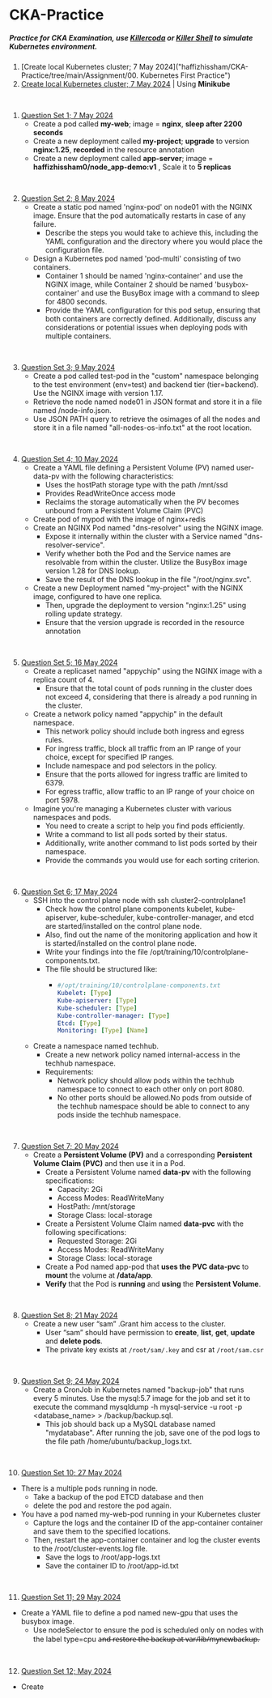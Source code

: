 # CKA-Practice
##### Practice for CKA Examination, use [Killercoda](https://killercoda.com/) or [Killer Shell](https://killer.sh/) to simulate Kubernetes environment. 

1. [Create local Kubernetes cluster; 7 May 2024]("haffizhissham/CKA-Practice/tree/main/Assignment/00. Kubernetes First Practice")
2. [Create local Kubernetes cluster; 7 May 2024](https://github.com/haffizhissham/CKA-Practice/tree/main/0.%20Kubernetes%20First%20Practice) | Using **Minikube**

<br>

1. [Question Set 1; 7 May 2024](https://github.com/haffizhissham/CKA-Practice/tree/main/1.%20Kubernetes%20Test%20Questions%20%E2%80%93%201)
    *   Create a pod called **my-web**; image = **nginx**, **sleep after 2200 seconds**
    *   Create a new deployment called **my-project**; **upgrade** to version **nginx:1.25**, **recorded** in the resource annotation
    *   Create a new deployment called **app-server**; image = **haffizhissham0/node_app-demo:v1** , Scale it to **5 replicas**

<br>

2. [Question Set 2; 8 May 2024](https://github.com/haffizhissham/CKA-Practice/tree/main/2.%20Kubernetes%20Test%20Questions%20%E2%80%93%202)
   * Create a static pod named 'nginx-pod' on node01 with the NGINX image. 
Ensure that the pod automatically restarts in case of any failure. 
        * Describe the steps you would take to achieve this, including the YAML configuration and the directory where you would place the configuration file.
   * Design a Kubernetes pod named 'pod-multi' consisting of two containers.
        * Container 1 should be named 'nginx-container' and use the NGINX image, while Container 2 should be named 'busybox-container' and use the BusyBox image with a command to sleep for 4800 seconds. 
        * Provide the YAML configuration for this pod setup, ensuring that both containers are correctly defined. Additionally, discuss any considerations or potential issues when deploying pods with multiple containers.

<br>

3. [Question Set 3; 9 May 2024](https://github.com/haffizhissham/CKA-Practice/tree/main/3.%20Kubernetes%20Test%20Questions%20%E2%80%93%203)
   * Create a pod called test-pod in the "custom" namespace belonging to the test environment (env=test) and backend tier (tier=backend). Use the NGINX image with version 1.17.
   * Retrieve the node named node01 in JSON format and store it in a file named /node-info.json. 
   * Use JSON PATH query to retrieve the osimages of all the nodes and store it in a file named "all-nodes-os-info.txt" at the root location.

<br>

4. [Question Set 4; 10 May 2024](https://github.com/haffizhissham/CKA-Practice/tree/main/4.%20Kubernetes%20Test%20Questions%20%E2%80%93%204)
   * Create a YAML file defining a Persistent Volume (PV) named user-data-pv with the following characteristics:
     * Uses the hostPath storage type with the path /mnt/ssd
     * Provides ReadWriteOnce access mode
     * Reclaims the storage automatically when the PV becomes unbound from a Persistent Volume Claim (PVC)
   * Create pod of mypod with the image of nginx+redis
   * Create an NGINX Pod named "dns-resolver" using the NGINX image. 
     * Expose it internally within the cluster with a Service named "dns-resolver-service". 
     * Verify whether both the Pod and the Service names are resolvable from within the cluster. Utilize the BusyBox image version 1.28 for DNS lookup. 
     * Save the result of the DNS lookup in the file "/root/nginx.svc".
   * Create a new Deployment named "my-project" with the NGINX image, configured to have one replica. 
     * Then, upgrade the deployment to version "nginx:1.25" using rolling update strategy. 
     * Ensure that the version upgrade is recorded in the resource annotation

<br>

5. [Question Set 5; 16 May 2024](https://github.com/haffizhissham/CKA-Practice/tree/main/5.%20Kubernetes%20Test%20Questions%20%E2%80%93%205)
   * Create a replicaset named "appychip" using the NGINX image with a replica count of 4. 
     * Ensure that the total count of pods running in the cluster does not exceed 4, considering that there is already a pod running in the cluster.
   * Create a network policy named "appychip" in the default namespace.
     * This network policy should include both ingress and egress rules.
     * For ingress traffic, block all traffic from an IP range of your choice, except for specified IP ranges. 
     * Include namespace and pod selectors in the policy. 
     * Ensure that the ports allowed for ingress traffic are limited to 6379.
     * For egress traffic, allow traffic to an IP range of your choice on port 5978.
   * Imagine you're managing a Kubernetes cluster with various namespaces and pods. 
     * You need to create a script to help you find pods efficiently. 
     * Write a command to list all pods sorted by their status. 
     * Additionally, write another command to list pods sorted by their namespace. 
     * Provide the commands you would use for each sorting criterion.

<br>

6. [Question Set 6; 17 May 2024](https://github.com/haffizhissham/CKA-Practice/tree/main/6.%20Kubernetes%20Test%20Questions%20%E2%80%93%206)
   * SSH into the control plane node with ssh cluster2-controlplane1
     * Check how the control plane components kubelet, kube-apiserver, kube-scheduler, kube-controller-manager, and etcd are started/installed on the control plane node. 
     * Also, find out the name of the monitoring application and how it is started/installed on the control plane node. 
     * Write your findings into the file /opt/training/10/controlplane-components.txt. 
     * The file should be structured like:
        * ```yaml
          #/opt/training/10/controlplane-components.txt
          Kubelet: [Type]
          Kube-apiserver: [Type]
          Kube-scheduler: [Type]
          Kube-controller-manager: [Type]
          Etcd: [Type]
          Monitoring: [Type] [Name]
            ```
   * Create a namespace named techhub.
     * Create a new network policy named internal-access in the techhub namespace.
     * Requirements:
       * Network policy should allow pods within the techhub namespace to connect to each other only on port 8080. 
       * No other ports should be allowed.No pods from outside of the techhub namespace should be able to connect to any pods inside the techhub namespace. 

<br>

7. [Question Set 7; 20 May 2024](https://github.com/haffizhissham/CKA-Practice/tree/main/7.%20Kubernetes%20Test%20Questions%20%E2%80%93%207)
    * Create a **Persistent Volume (PV)** and a corresponding **Persistent Volume Claim (PVC)** and then use it in a Pod.
      * Create a Persistent Volume named **data-pv** with the following specifications:
        * Capacity: 2Gi
        * Access Modes: ReadWriteMany
        * HostPath: /mnt/storage
        * Storage Class: local-storage
      * Create a Persistent Volume Claim named **data-pvc** with the following specifications:
        * Requested Storage: 2Gi
        * Access Modes: ReadWriteMany
        * Storage Class: local-storage
      * Create a Pod named app-pod that **uses the PVC data-pvc** to **mount** the volume at **/data/app**.
      * **Verify** that the Pod is **running** and **using** the **Persistent Volume**.

<br>

8. [Question Set 8; 21 May 2024](https://github.com/haffizhissham/CKA-Practice/tree/main/8.%20Kubernetes%20Test%20Questions%20%E2%80%93%208)
    * Create a new user “sam” .Grant him access to the cluster.
      * User “sam” should have permission to **create**, **list**, **get**, **update** and **delete pods**. 
      * The private key exists at `/root/sam/.key` and csr at `/root/sam.csr`

<br>

9. [Question Set 9; 24 May 2024](https://github.com/haffizhissham/CKA-Practice/tree/main/09.%20Kubernetes%20Test%20Questions%20%E2%80%93%209)
   * Create a CronJob in Kubernetes named "backup-job" that runs every 5 minutes. Use the mysql:5.7 image for the job and set it to execute the command mysqldump -h mysql-service -u root -p <database_name> > /backup/backup.sql. 
     * This job should back up a MySQL database named "mydatabase". After running the job, save one of the pod logs to the file path /home/ubuntu/backup_logs.txt.

<br>

10. [Question Set 10; 27 May 2024](https://github.com/haffizhissham/CKA-Practice/)
   * There is a multiple pods running in node. 
     * Take a backup of the pod ETCD database and then
     * delete the pod and restore the pod again. 
   * You have a pod named my-web-pod running in your Kubernetes cluster
     * Capture the logs and the container ID of the app-container container and save them to the specified locations. 
     * Then, restart the app-container container and log the cluster events to the /root/cluster-events.log file.
       * Save the logs to /root/app-logs.txt
       * Save the container ID to /root/app-id.txt

<br>

11. [Question Set 11; 29 May 2024](https://github.com/haffizhissham/CKA-Practice/tree/main/11.%20Kubernetes%20Test%20Questions%20%E2%80%93%2011)
   * Create a YAML file to define a pod named new-gpu that uses the busybox image. 
     * Use nodeSelector to ensure the pod is scheduled only on nodes with the label type=cpu a̶n̶d̶ ̶r̶e̶s̶t̶o̶r̶e̶ ̶t̶h̶e̶ ̶b̶a̶c̶k̶u̶p̶ ̶a̶t̶ ̶v̶a̶r̶/̶l̶i̶b̶/̶m̶y̶n̶e̶w̶b̶a̶c̶k̶u̶p̶.

<br>

12.  [Question Set 12;  May 2024](https://github.com/haffizhissham/CKA-Practice/tree/main/)
   * Create 
